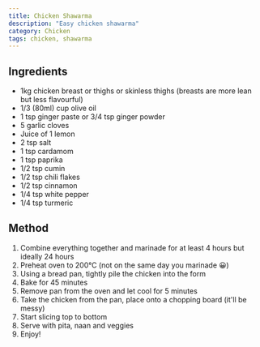 ```yaml
---
title: Chicken Shawarma
description: "Easy chicken shawarma"
category: Chicken
tags: chicken, shawarma
---
```


## Ingredients

- 1kg chicken breast or thighs or skinless thighs (breasts are more lean but
  less flavourful)
- 1/3 (80ml) cup olive oil
- 1 tsp ginger paste or 3/4 tsp ginger powder
- 5 garlic cloves
- Juice of 1 lemon
- 2 tsp salt
- 1 tsp cardamom
- 1 tsp paprika
- 1/2 tsp cumin
- 1/2 tsp chili flakes
- 1/2 tsp cinnamon
- 1/4 tsp white pepper
- 1/4 tsp turmeric

## Method

1. Combine everything together and marinade for at least 4 hours but ideally 24
   hours
2. Preheat oven to 200°C (not on the same day you marinade 😀)
3. Using a bread pan, tightly pile the chicken into the form
4. Bake for 45 minutes
5. Remove pan from the oven and let cool for 5 minutes
6. Take the chicken from the pan, place onto a chopping board (it'll be messy)
7. Start slicing top to bottom
8. Serve with pita, naan and veggies
9. Enjoy!
